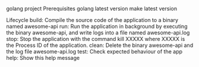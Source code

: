 golang project
Prerequisites
golang latest version make latest version

Lifecycle
build: Compile the source code of the application to a binary named awesome-api run: Run the application in background by executing the binary awesome-api, and write logs into a file named awesome-api.log stop: Stop the application with the command kill XXXXX where XXXXX is the Process ID of the application. clean: Delete the binary awesome-api and the log file awesome-api.log test: Check expected behaviour of the app help: Show this help message